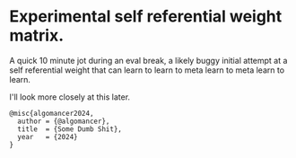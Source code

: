 # Experimental self referential weight matrix.

A quick 10 minute jot during an eval break, a likely buggy initial attempt at a self referential weight that can learn to learn to meta learn to meta learn to learn. 

I'll look more closely at this later.

```
@misc{algomancer2024,
  author = {@algomancer},
  title  = {Some Dumb Shit},
  year   = {2024}
}
```
